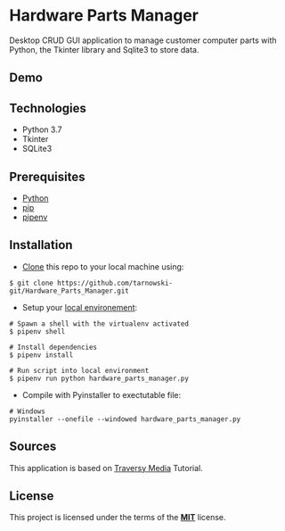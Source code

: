 # Hardware Parts Manager

Desktop CRUD GUI application to manage customer computer parts with Python, the Tkinter library and Sqlite3 to store data.

## Demo

<!-- ![game](https://user-images.githubusercontent.com/34337622/72091944-9f66da80-3311-11ea-81d6-977131cc7991.gif) -->

## Technologies

-   Python 3.7
-   Tkinter
-   SQLite3

## Prerequisites

-   [Python](https://www.python.org/downloads/)
-   [pip](https://pip.pypa.io/en/stable/installing/)
-   [pipenv](https://pipenv.readthedocs.io/en/latest/install/#make-sure-you-ve-got-python-pip)

## Installation

-   [Clone](https://help.github.com/en/github/creating-cloning-and-archiving-repositories/cloning-a-repository) this repo to your local machine using:

```
$ git clone https://github.com/tarnowski-git/Hardware_Parts_Manager.git
```

-   Setup your [local environement](https://www.youtube.com/watch?v=K2fNEoZfuy8):

```
# Spawn a shell with the virtualenv activated
$ pipenv shell

# Install dependencies
$ pipenv install

# Run script into local environment
$ pipenv run python hardware_parts_manager.py
```

-   Compile with Pyinstaller to exectutable file:

```
# Windows
pyinstaller --onefile --windowed hardware_parts_manager.py
```

## Sources

This application is based on [Traversy Media](https://www.youtube.com/channel/UC29ju8bIPH5as8OGnQzwJyA) Tutorial.

## License

This project is licensed under the terms of the [**MIT**](https://github.com/tarnowski-git/Hardware_Parts_Manager/blob/master/LICENSE) license.
